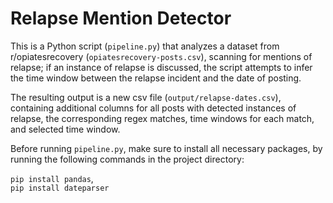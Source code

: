 # Relapse Mention Detector

This is a Python script (`pipeline.py`) that analyzes a dataset from r/opiatesrecovery (`opiatesrecovery-posts.csv`), scanning for mentions of relapse; if an instance of relapse is discussed, the script attempts to infer the time window between the relapse incident and the date of posting.  

The resulting output is a new csv file (`output/relapse-dates.csv`), containing additional columns for all posts with detected instances of relapse, the corresponding regex matches, time windows for each match, and selected time window.

Before running `pipeline.py`, make sure to install all necessary packages, by running the following commands in the project directory: 

  `pip install pandas`,   
  `pip install dateparser`
  
  
